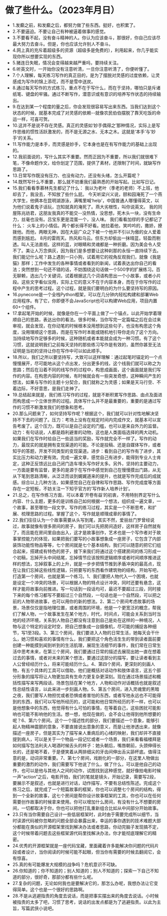 # 做了些什么。（2023年月日） 

- 1.发癫之前，和发癫之后，都努力做了些东西。挺好，也积累了。
- 2.不要逼迫。不要让自己有种被逼着做事的感觉。
- 3.不要看不起，没有奋斗精神的人。你认为应该奋斗，那很好，你自己应该尽最大努力去奋斗。但是，你也应该允许别人不奋斗。
- 4.网上真的充斥着超级多的资源（超级多是免费的），利用起来，你几乎能实现你所以想要实现的东西。
- 5.猪连日失眠，情况会变得越来越严重吗，要持续关注。
- 6.听英文时，一开始你没有注意听清，一旦你注意听清了，你便听懂了。
- 7.个人理解，每天练习写作的真正目的，是为了摆脱对灵感的过度依赖，让灵感成为写作的锦上添花，而不是雪中送炭。
- 8.通过每天写作的方式练习，重点不在于写什么，而在于坚持，哪怕只是斥诸纸笔、键盘的牢骚。通过不断写作，潜意识或有意识的培养写作状态的持续输出。
- 9.在达到某一个程度的量之后，你会发现很容易写出来东西。当我们达到这个状态的时候，就基本完成了对灵感的依赖--就像农民伯伯摆脱了靠天吃饭的命运一样，可喜可贺。
- 10.这并不是说不存在灵感。真正的灵感如‘妙手偶得之’那种情况，实际上是写作思维的惯性活跃激发的，而不是无源之水、无本之木。这就是‘本手’与‘妙手’的关系。
- 11.写作能力是本手，而灵感是妙手，它本身也是在有写作能力的基础上出现的。
- 12.我前面说的，写什么其实不重要。然而正因为不重要，所以我们就很难下笔，不像命题作文，给你划定了范围，提供了素材，还限制了时间，就缺写作思路了。
- 13.日常写作既没有压力、也没有动力，还没有头绪，怎么开篇呢？
- 14.既然写什么不重要，那么就不妨重我们最熟悉的开始写起。比如写日记。
- 15.我们看看季慕林先生都记了什么：
我以为老叶（季老的老师）不上班，他却去了，我没去，不知放了些什么屁。
今天听梁兴义说，颐和园淹死了一个燕大学生，他俩本在昆明湖游泳，满嘴里喊‘help'，中国普通人哪懂得英文，以为他们说着鬼子话玩，岂知就真的淹死了。燕大劣根性，叫你说英文。
我的同屋陈兆祊君，这朋友我真的不能交--没热情，没思想，死木头一块，没有生命力，丝毫也没有。吕宝东更是混蛋一个，没人味。
我们看看加缪的手记都记了什么：
火车上的小情侣。两个都长得不好看。她拉着他，笑吟吟的，撒娇，撩拨他。而他，两眼无神，因在大庭广众之下被一个他并不引以为傲的女人爱着而感到尴尬。
8月的雷雨天。热风和乌云。但东方却偷出一抹晴蓝，轻盈而剔透。叫人无法直视。这样的蓝，对眼睛和灵魂都是一种折磨。因为美会令人受不了。美让人万念俱灰，因为我们是多想要让这种刹那的永恒一直持续下去。
我们能记什么呢？路上遇到一只小狗，试着用它的视角反观我们，就像《我是猫》那样；工作中发生的各种事情或者看到的新闻，试着表达出你自己的看法；突然想到一句还不错的话，不妨围绕这句话做一个500字的扩展练习。百无聊赖，选出几个关键词，试着根据这几个词语构思出一个小故事，或者小片段。这些文字看似没用，实际上它的意义不在于内容本身，而在于你写作的过程中产生的思考过程。这个过程，就是我们要明白的为什么要坚持写的原因。
- 16.pynecone是一个全栈Python框架，可以在几分钟内轻松构建和部署Web应用程序。有了它，你即便不会JavaScript也可以构建Web应用，项目内置60+个组件。
- 17.拿起笔开始的时候，就像是你在一个平面上做了一个锚点，以此开始学着理顺自己的思路，表达出你的看法。很多时候，当你写完一定篇幅之后在会过来审视，就会发现，在你动笔的时候根本没用想到这些句子，也没有构思这个角度，没用理顺这个思路，而是在写作时本能或随机地引导你走向了这个方向。当持续地写作足够多的时候，这种随机或者本能就会成为一种习惯。有了这个习惯，这就说明我们之前每天坚持的那些练习写作是有效的，虽然你甚至无法证明是当初的坚持让你在写作中可以如此顺手。
- 18.所以，我们之所以要坚持写，大致可以这样理解：通过起笔时锚定的一个点慢慢展开，尽可能地从这个点出发，分出更多的线，这个线我们就可以称之为思路；然后在沿着不同的线写作的过程中，构思成画面，这个画面就是我们写作的内容。在构思内容的时候，有时候就会有一些突发奇想，这种瞬间产生的想法，如果与写作的主题十分契合，我们就称之为灵感；如果是天马行空、不着边际，不好意思，是我们走神了。
- 19.总结起来就是，我们练习写作的过程，就是不断积累写作思路、由点及面进而构思成一个立体世界的过程。具体写什么并不是最重要的，重要的是通过写作的习惯不断激发我们的想象和思考。
- 20.那么问题来了，如何坚持写作呢？根据这个，我们就可以针对性地解决坚持不下去的问题了。压力：考场上没有在规定时间内完成作文，就基本可以宣告考废了。这个压力，既可以是自己设定的门槛，也可以是来自外力的监督。动力：有句话说，人都是趋利避害的动物，这也是人类面临选择的两大动机。如果我们在写作时给自己一些适当的奖励，写作就完全不一样了。写作的动力，最现实的就是拥有变现渠道的可能。不论是投稿、还是自媒体写作，或者知乎的答题，开发不同类型的变现渠道。进步：看到自己的写作有了进步，其实比压力和动力更有效。完成一遍文章，感觉自己有进步，能得到专业人士肯定，这种正反馈远比自己闭门造车埋头写作好太多。另外，坚持的主要动力，一方面是要有监督，更多的是源于在写作中感觉到自己在慢慢摸出门路，从无从下笔到思路清晰，从泛泛而谈到娓娓道来的提升，也就是写作完成后的成就感。综合以上几种方法，如果感觉自己在自律和写作思路、写作完成度等方面存在一定短板，不妨关注一下知乎官方的’写作新人培养计划‘。
- 21.总之，在写作练习方面，可以本着’开卷有益‘的初衷，不用特别界定写什么内容、什么主题，更多的是训练自己如何根据一个想法，组织成一遍文章，一个故事，甚至哪怕一段文字。写作的练习过程，其实是一个不断思考，和扩展、梳理思路的过程。掌握了这个，写作就是顺理成章的事情了。
- 22.我们往往认为一个故事需要从头写到尾，其实不然，爱丽丝门罗曾经说过，故事就像有很多房间的房子，我们可以先把房间造好，这样房子自然就有了，而且能在房间里自由出入，这才是故事创作，艺术也是一个写作者对于故事掌控能力的体现，如果把我们要写的小故事想象成一座房子，它包含了内部装饰功能性物品等等，七个房间就是七个基本结构，我们可以随意的把它们组合起来，搭建成有特色的房子，接下来我们将通过这个搭建房间的练习形成一个初稿，忘掉开头中间结尾，忘掉情节应该按照逻辑顺序或者时间顺序推进这样的想法，忘掉叙事上的上升，就是一步步把情节推到矛盾冲突的最高点，现在让我们忘掉这些线性逻辑，只把要写的东西看作建筑物的结构，开始写吧，打造第一个房间，也就是第一个练习。1、我们要把人物代入一个困境，也就是设定一个冲突的场景，可以根据人物的特点设计冲突，同时还要有悬念，这样才能将故事向前推进。写一句话到一段话均可，最迟不要超过三段，同时接下来的每个练习都写不要超过三个自然段，一句话也是一个自然段，可以把之前的人物带进故事，也可以用你的新的想法。2、第二个房间考虑故事的场景，场景仅仅是指地理位置，或者周围的环境，他是一个更宽泛的概念，帮我们了解人物，一个故事发生在某个地方，时代，时间点，可能会关系到当时当地的经济环境，关系到人物自己都没有注意到自己是处在这样的一种境况，人物与这个特定的设定时空，把自己想象成一台摄像机，尽可能的捕捉各种细节，写1至3段。3、第三个房间，我们要进入人物的日常生活，她每天会干什么，她习惯和喜欢的事情有什么，我们要把这个角色活生生的带到读者面前要创建一种能摸到闻到听到的生活肌理，展现生活细节的事件，我们常在日常生活中思考未来，在第三个房间，我们要通过日常的描述去展现出她一直在想着过去的事情，或者对未来的某个想法，要通过这部分的描写，要让读者看到主人公曾经经历什么，将来可能经历什么。4、第四个房间，更深刻的刻画人物，有五个具体的工具可以借助，他们是概括对话动作和肢体语言，这五个部分形象的描写将让人物更加具有生命力更复杂更深刻。现在通过场景描述和概括性描写来写两段话，场景包括在某个地方，人物和动作对话概括也就是叙述性总结性语言，以此来进一步刻画人物。5、第五个房间，进入灵魂里的黑暗之夜，我们要写人物担忧或者恐惧或者害怕的东西，或者写他永远也不可能得到的东西，我们可以写他所经历的，这可能和他日常所经历的不一样，也可以是他想象中的东西，他觉得有什么可怕的事情，在等着自己，这些困扰可能影响也可能不影响他的生活。想一想，他现在做的，会不会让他得到他所想要的呢？6、第六个房间。这个一个描述性的部分，我们要描述一个意象，能够引起人物精神震颤的意象，不要直接说出意象的意义，而是让他渗透出来，就像描述一座房子，但是其实为了描写亲人重病后的心绪的映射，我们却并不直接提到病人，可以是关于一个物品一段记忆或者一个场景，我们来看看福楼拜是如何描写包法利夫人喝酒时候舌头的样子：她头朝后，嘴唇朝前，头颈伸得长长的，还是喝不着，于是便笑着从两排细尖的牙齿间伸出舌尖舔杯底。值得注意的是，动词非常重要。7、第七个房间，戏剧化的一部分，在这里人物做出重要的激烈的动作，我们需要写下他说了什么，做了什么，可以是他自己的动作，也可以是他与其他人之间的动作，试图找到这种感觉，就好像拍电影时候一声“action”之后，电影开拍，我们的笔就是镜头，开始记录，需要写2段，要展示不是叙述，也就是进行对话，动作描写，不要有总结性陈述。完成这个练习之后，就完成了一个短篇故事的框架，你也可以调整七个房间的结构，得到一个全新的故事，这七个房间是帮你设计故事框架的工具，你也可以在任何需要创作故事的时候拿来使用。你可以增加什么房间，有没有什么不想要的房间，一切都取决于你，你也可以把他打乱重新组合比如从中间部分开始故事。
- 23.只有当你需要自己设计一些低层框架时，此时由于需要完成所以细节，当时读源代码被你忽略的问题全部会暴露出来，幸运的事你遇到的技术难题大部分都能在类似的开源框架里找到解决办法或者思路，你动完脑子发现搞不定，这个时候带着问题去这些框架源代码里找解决办法，你才能彻底理解它的精密。
- 24.优秀的开源框架就是一座代码宝藏，里面藏着许多能解决你问题的代码片段或者设计，当你阅读的时候可能不起眼，但当你有需要的时候去翻阅它，会有惊喜。
- 25.真的有可能爆发大规模的战争吗？危机意识不可缺。
- 26.你知道的；你不知道的；别人知道的；别人不知道的；探索一下自己不知道的部分，很好奇，那部分都有些什么呢。
- 27.复杂的问题，无论如何我也是要解决它的，那怎么办呢，我想办法让它变得简单。这个也是一个很好的思路啊。
- 28.不是从逃避指责的角度去说话，而是把事实摆出来的角度去说话。小时候被指责的太多了吧，习惯了思考，说话的出发点都是为了逃避指责。以此为主旨，写篇武侠小说吧。

